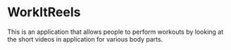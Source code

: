 # WorkItReels
This is an application that allows people to perform workouts by looking at the short videos in application for various body parts.
